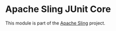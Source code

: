 # Apache Sling JUnit Core

This module is part of the [Apache Sling](https://sling.apache.org) project.
